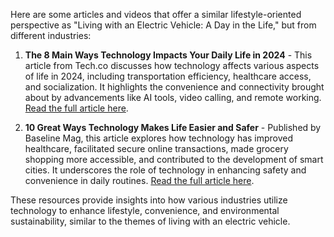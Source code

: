 Here are some articles and videos that offer a similar lifestyle-oriented perspective as "Living with an Electric Vehicle: A Day in the Life," but from different industries:

1. **The 8 Main Ways Technology Impacts Your Daily Life in 2024** - This article from Tech.co discusses how technology affects various aspects of life in 2024, including transportation efficiency, healthcare access, and socialization. It highlights the convenience and connectivity brought about by advancements like AI tools, video calling, and remote working. [Read the full article here](https://tech.co/vpn/main-ways-technology-impacts-daily-life).

2. **10 Great Ways Technology Makes Life Easier and Safer** - Published by Baseline Mag, this article explores how technology has improved healthcare, facilitated secure online transactions, made grocery shopping more accessible, and contributed to the development of smart cities. It underscores the role of technology in enhancing safety and convenience in daily routines. [Read the full article here](https://www.baselinemag.com/innovation/technology-makes-life-easier/).

These resources provide insights into how various industries utilize technology to enhance lifestyle, convenience, and environmental sustainability, similar to the themes of living with an electric vehicle.